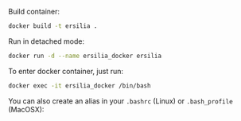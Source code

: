 Build container:

```bash
docker build -t ersilia .
```

Run in detached mode:

```bash
docker run -d --name ersilia_docker ersilia
```

To enter docker container, just run:

```bash
docker exec -it ersilia_docker /bin/bash
```

You can also create an alias in your `.bashrc` (Linux) or `.bash_profile` (MacOSX):
